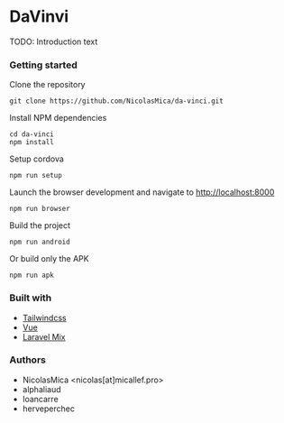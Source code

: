 # DaVinvi
TODO: Introduction text

### Getting started
 
Clone the repository
```shell
git clone https://github.com/NicolasMica/da-vinci.git
````
 
Install NPM dependencies
```shell
cd da-vinci
npm install
```
 
Setup cordova
```shell
npm run setup
```

Launch the browser development and navigate to [http://localhost:8000](http://localhost:8000)
```shell
npm run browser
```

Build the project
```shell
npm run android
```

Or build only the APK
```shell
npm run apk
```

### Built with
- [Tailwindcss](https://tailwindcss.com)
- [Vue](https://vue.org)
- [Laravel Mix](https://github.com/JeffreyWay/laravel-mix)

### Authors
- NicolasMica <nicolas[at]micallef.pro>
- alphaliaud
- loancarre
- herveperchec
